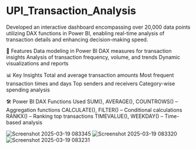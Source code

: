 # UPI_Transaction_Analysis
Developed an interactive dashboard encompassing over 20,000 data points utilizing DAX functions in Power BI, enabling real-time analysis of transaction details and enhancing decision-making speed.

🚀 Features
Data modeling in Power BI
DAX measures for transaction insights
Analysis of transaction frequency, volume, and trends
Dynamic visualizations and reports

📊 Key Insights
Total and average transaction amounts
Most frequent transaction times and days
Top senders and receivers
Category-wise spending analysis

🛠 Power BI DAX Functions Used
SUM(), AVERAGE(), COUNTROWS() – Aggregation functions
CALCULATE(), FILTER() – Conditional calculations
RANKX() – Ranking top transactions
TIMEVALUE(), WEEKDAY() – Time-based analysis

![Screenshot 2025-03-19 083345](https://github.com/user-attachments/assets/02df2387-00d0-4695-aefa-02eb7a6da677)
![Screenshot 2025-03-19 083320](https://github.com/user-attachments/assets/4e5af180-2b05-4993-8fce-0a5e01137bd2)
![Screenshot 2025-03-19 083231](https://github.com/user-attachments/assets/1078ac1d-5700-4994-90b1-2a61a84f89d5)



